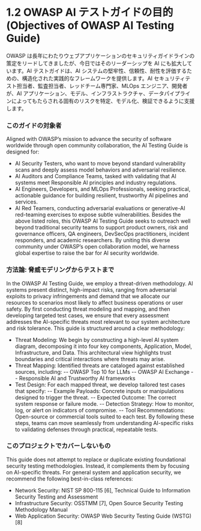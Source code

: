 # 1.2 OWASP AI テストガイドの目的 (Objectives of OWASP AI Testing Guide)

OWASP は長年にわたりウェブアプリケーションのセキュリティガイドラインの策定をリードしてきましたが、今日ではそのリーダーシップを AI にも拡大しています。AI テストガイドは、AI システムの堅牢性、信頼性、耐性を評価するための、構造化された実践的なフレームワークを提供します。AI セキュリティテスト担当者、監査担当者、レッドチーム専門家、MLOps エンジニア、開発者が、AI アプリケーション、モデル、インフラストラクチャ、データパイプラインによってもたらされる固有のリスクを特定、モデル化、検証できるように支援します。

### このガイドの対象者

Aligned with OWASP’s mission to advance the security of software worldwide through open community collaboration, the AI Testing Guide is designed for:
- AI Security Testers, who want to move beyond standard vulnerability scans and deeply assess model behaviors and adversarial resilience.
- AI Auditors and Compliance Teams, tasked with validating that AI systems meet Responsible AI principles and industry regulations.
- AI Engineers, Developers, and MLOps Professionals, seeking practical, actionable guidance for building resilient, trustworthy AI pipelines and services.
- AI Red Teamers, conducting adversarial evaluations or generative-AI red-teaming exercises to expose subtle vulnerabilities.
Besides the above listed roles, this OWASP AI Testing Guide seeks to outreach well beyond traditional security teams to support product owners, risk and governance officers, QA engineers, DevSecOps practitioners, incident responders, and academic researchers. By uniting this diverse community under OWASP’s open collaboration model, we harness global expertise to raise the bar for AI security worldwide.

### 方法論: 脅威モデリングからテストまで

In the OWASP AI Testing Guide, we employ a threat-driven methodology. AI systems present distinct, high-impact risks, ranging from adversarial exploits to privacy infringements and demand that we allocate our resources to scenarios most likely to affect business operations or user safety. By first conducting threat modeling and mapping, and then developing targeted test cases, we ensure that every assessment addresses the AI-specific threats most relevant to our system architecture and risk tolerance.
This guide is structured around a clear methodology:
- Threat Modeling: We begin by constructing a high-level AI system diagram, decomposing it into four key components, Application, Model, Infrastructure, and Data. This architectural view highlights trust boundaries and critical interactions where threats may arise.
- Threat Mapping: Identified threats are cataloged against established sources, including:
-- OWASP Top 10 for LLMs
-- OWASP AI Exchange
-- Responsible AI and Trustworthy AI frameworks
- Test Design: For each mapped threat, we develop tailored test cases that specify:
-- Example Payloads: Concrete inputs or manipulations designed to trigger the threat.
-- Expected Outcome: The correct system response or failure mode.
-- Detection Strategy: How to monitor, log, or alert on indicators of compromise.
-- Tool Recommendations: Open-source or commercial tools suited to each test.
By following these steps, teams can move seamlessly from understanding AI-specific risks to validating defenses through practical, repeatable tests.

### このプロジェクトでカバーしないもの

This guide does not attempt to replace or duplicate existing foundational security testing methodologies. Instead, it complements them by focusing on AI-specific threats. For general system and application security, we recommend the following best-in-class references:
- Network Security: NIST SP 800-115 [6], Technical Guide to Information Security Testing and Assessment
- Infrastructure Security: OSSTMM [7], Open Source Security Testing Methodology Manual
- Web Application Security: OWASP Web Security Testing Guide (WSTG) [8]

